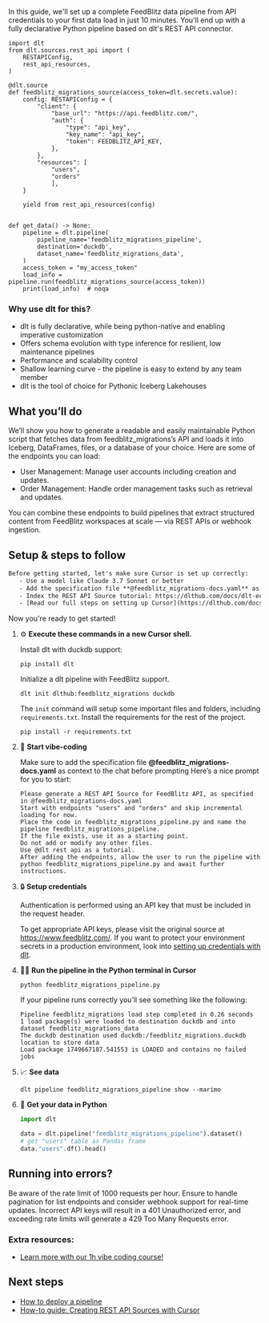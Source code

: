 In this guide, we'll set up a complete FeedBlitz data pipeline from API credentials to your first data load in just 10 minutes. You'll end up with a fully declarative Python pipeline based on dlt's REST API connector.

```python-outcome
import dlt
from dlt.sources.rest_api import (
    RESTAPIConfig,
    rest_api_resources,
)

@dlt.source
def feedblitz_migrations_source(access_token=dlt.secrets.value):
    config: RESTAPIConfig = {
        "client": {
            "base_url": "https://api.feedblitz.com/",
            "auth": {
                "type": "api_key",
                "key_name": "api_key",
                "token": FEEDBLITZ_API_KEY,
            },
        },
        "resources": [
            "users",
            "orders"
            ],
    }

    yield from rest_api_resources(config)


def get_data() -> None:
    pipeline = dlt.pipeline(
        pipeline_name='feedblitz_migrations_pipeline',
        destination='duckdb',
        dataset_name='feedblitz_migrations_data', 
    )
    access_token = "my_access_token"
    load_info = pipeline.run(feedblitz_migrations_source(access_token))
    print(load_info)  # noqa
```

### Why use dlt for this?

- dlt is fully declarative, while being python-native and enabling imperative customization
- Offers schema evolution with type inference for resilient, low maintenance pipelines
- Performance and scalability control
- Shallow learning curve - the pipeline is easy to extend by any team member
- dlt is the tool of choice for Pythonic Iceberg Lakehouses

## What you’ll do

We’ll show you how to generate a readable and easily maintainable Python script that fetches data from feedblitz_migrations’s API and loads it into Iceberg, DataFrames, files, or a database of your choice. Here are some of the endpoints you can load:

- User Management: Manage user accounts including creation and updates.
- Order Management: Handle order management tasks such as retrieval and updates.

You can combine these endpoints to build pipelines that extract structured content from FeedBlitz workspaces at scale — via REST APIs or webhook ingestion.

## Setup & steps to follow

```default
Before getting started, let's make sure Cursor is set up correctly:
   - Use a model like Claude 3.7 Sonnet or better
   - Add the specification file **@feedblitz_migrations-docs.yaml** as context
   - Index the REST API Source tutorial: https://dlthub.com/docs/dlt-ecosystem/verified-sources/rest_api/ and add it to context as **@dlt rest api**
   - [Read our full steps on setting up Cursor](https://dlthub.com/docs/dlt-ecosystem/llm-tooling/cursor-restapi#23-configuring-cursor-with-documentation)
```

Now you're ready to get started! 

1. ⚙️ **Execute these commands in a new Cursor shell.**
    
    Install dlt with duckdb support:
    ```shell
    pip install dlt
    ```

    Initialize a dlt pipeline with FeedBlitz support.
    ```shell
    dlt init dlthub:feedblitz_migrations duckdb
    ```

    The `init` command will setup some important files and folders, including `requirements.txt`. Install the requirements for the rest of the project.
    ```shell
    pip install -r requirements.txt
    ```
    
2. 🤠 **Start vibe-coding**
    
    Make sure to add the specification file **@feedblitz_migrations-docs.yaml** as context to the chat before prompting
    Here’s a nice prompt for you to start: 
    
    ```prompt
    Please generate a REST API Source for FeedBlitz API, as specified in @feedblitz_migrations-docs.yaml 
    Start with endpoints "users" and "orders" and skip incremental loading for now. 
    Place the code in feedblitz_migrations_pipeline.py and name the pipeline feedblitz_migrations_pipeline. 
    If the file exists, use it as a starting point. 
    Do not add or modify any other files. 
    Use @dlt rest api as a tutorial. 
    After adding the endpoints, allow the user to run the pipeline with python feedblitz_migrations_pipeline.py and await further instructions.
    ```

    
3. 🔒 **Setup credentials** 
    
    Authentication is performed using an API key that must be included in the request header.
    
    To get appropriate API keys, please visit the original source at https://www.feedblitz.com/.
    If you want to protect your environment secrets in a production environment, look into [setting up credentials with dlt](https://dlthub.com/docs/walkthroughs/add_credentials).
    
4. 🏃‍♀️ **Run the pipeline in the Python terminal in Cursor**
    
    ```shell
    python feedblitz_migrations_pipeline.py
    ```
    
    If your pipeline runs correctly you’ll see something like the following:
    
    ```shell
    Pipeline feedblitz_migrations load step completed in 0.26 seconds
    1 load package(s) were loaded to destination duckdb and into dataset feedblitz_migrations_data
    The duckdb destination used duckdb:/feedblitz_migrations.duckdb location to store data
    Load package 1749667187.541553 is LOADED and contains no failed jobs
    ```
    
5. 📈 **See data**
    
    ```shell
    dlt pipeline feedblitz_migrations_pipeline show --marimo
    ```
    
6. 🐍 **Get your data in Python**
    
    ```python
    import dlt

   data = dlt.pipeline("feedblitz_migrations_pipeline").dataset()
   # get "users" table as Pandas frame
   data."users".df().head()
    ```

## Running into errors?

Be aware of the rate limit of 1000 requests per hour. Ensure to handle pagination for list endpoints and consider webhook support for real-time updates. Incorrect API keys will result in a 401 Unauthorized error, and exceeding rate limits will generate a 429 Too Many Requests error.

### Extra resources:

- [Learn more with our 1h vibe coding course!](https://www.youtube.com/watch?v=GGid70rnJuM)

## Next steps

- [How to deploy a pipeline](https://dlthub.com/docs/walkthroughs/deploy-a-pipeline)
- [How-to guide: Creating REST API Sources with Cursor](https://dlthub.com/docs/dlt-ecosystem/llm-tooling/cursor-restapi)